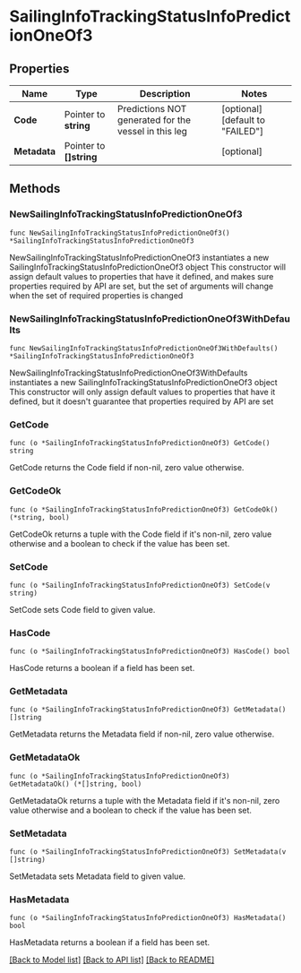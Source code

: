 # SailingInfoTrackingStatusInfoPredictionOneOf3

## Properties

Name | Type | Description | Notes
------------ | ------------- | ------------- | -------------
**Code** | Pointer to **string** | Predictions NOT generated for the vessel in this leg | [optional] [default to "FAILED"]
**Metadata** | Pointer to **[]string** |  | [optional] 

## Methods

### NewSailingInfoTrackingStatusInfoPredictionOneOf3

`func NewSailingInfoTrackingStatusInfoPredictionOneOf3() *SailingInfoTrackingStatusInfoPredictionOneOf3`

NewSailingInfoTrackingStatusInfoPredictionOneOf3 instantiates a new SailingInfoTrackingStatusInfoPredictionOneOf3 object
This constructor will assign default values to properties that have it defined,
and makes sure properties required by API are set, but the set of arguments
will change when the set of required properties is changed

### NewSailingInfoTrackingStatusInfoPredictionOneOf3WithDefaults

`func NewSailingInfoTrackingStatusInfoPredictionOneOf3WithDefaults() *SailingInfoTrackingStatusInfoPredictionOneOf3`

NewSailingInfoTrackingStatusInfoPredictionOneOf3WithDefaults instantiates a new SailingInfoTrackingStatusInfoPredictionOneOf3 object
This constructor will only assign default values to properties that have it defined,
but it doesn't guarantee that properties required by API are set

### GetCode

`func (o *SailingInfoTrackingStatusInfoPredictionOneOf3) GetCode() string`

GetCode returns the Code field if non-nil, zero value otherwise.

### GetCodeOk

`func (o *SailingInfoTrackingStatusInfoPredictionOneOf3) GetCodeOk() (*string, bool)`

GetCodeOk returns a tuple with the Code field if it's non-nil, zero value otherwise
and a boolean to check if the value has been set.

### SetCode

`func (o *SailingInfoTrackingStatusInfoPredictionOneOf3) SetCode(v string)`

SetCode sets Code field to given value.

### HasCode

`func (o *SailingInfoTrackingStatusInfoPredictionOneOf3) HasCode() bool`

HasCode returns a boolean if a field has been set.

### GetMetadata

`func (o *SailingInfoTrackingStatusInfoPredictionOneOf3) GetMetadata() []string`

GetMetadata returns the Metadata field if non-nil, zero value otherwise.

### GetMetadataOk

`func (o *SailingInfoTrackingStatusInfoPredictionOneOf3) GetMetadataOk() (*[]string, bool)`

GetMetadataOk returns a tuple with the Metadata field if it's non-nil, zero value otherwise
and a boolean to check if the value has been set.

### SetMetadata

`func (o *SailingInfoTrackingStatusInfoPredictionOneOf3) SetMetadata(v []string)`

SetMetadata sets Metadata field to given value.

### HasMetadata

`func (o *SailingInfoTrackingStatusInfoPredictionOneOf3) HasMetadata() bool`

HasMetadata returns a boolean if a field has been set.


[[Back to Model list]](../README.md#documentation-for-models) [[Back to API list]](../README.md#documentation-for-api-endpoints) [[Back to README]](../README.md)


